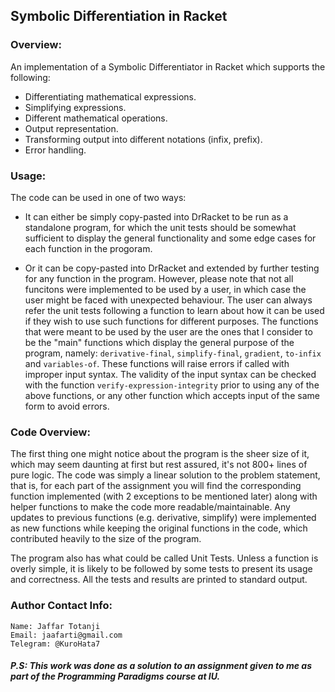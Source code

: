 ## Symbolic Differentiation in Racket

### Overview: 

An implementation of a Symbolic Differentiator in Racket which supports the following:

- Differentiating mathematical expressions.
- Simplifying expressions.
- Different mathematical operations.
- Output representation.
- Transforming output into different notations (infix, prefix).
- Error handling.

### Usage:

The code can be used in one of two ways:

- It can either be simply copy-pasted into DrRacket to be run as a standalone program, for which the unit tests should be somewhat sufficient to display the general functionality and some edge cases for each function in the progoram.

- Or it can be copy-pasted into DrRacket and extended by further testing for any function in the program. However, please note that not all funcitons were implemented to be used by a user, in which case the user might be faced with unexpected behaviour. The user can always refer the unit tests following a function to learn about how it can be used if they wish to use such functions for different purposes. The functions that were meant to be used by the user are the ones that I consider to be the "main" functions which display the general purpose of the program, namely: `derivative-final`, `simplify-final`, `gradient`, `to-infix` and `variables-of`. These functions will raise errors if called with improper input syntax. The validity of the input syntax can be checked with the function `verify-expression-integrity` prior to using any of the above functions, or any other function which accepts input of the same form to avoid errors.

### Code Overview: 

The first thing one might notice about the program is the sheer size of it, which may seem daunting at first but rest assured, it's not 800+ lines of pure logic. The code was simply a linear solution to the problem statement, that is, for each part of the assignment you will find the corresponding function implemented (with 2 exceptions to be mentioned later) along with helper functions to make the code more readable/maintainable. Any updates to previous functions (e.g. derivative, simplify) were implemented as new functions while keeping the original functions in the code, which contributed heavily to the size of the program. 

The program also has what could be called Unit Tests. Unless a function is overly simple, it is likely to be followed by some tests to present its usage and correctness. All the tests and results are printed to standard output.

### Author Contact Info:
    Name: Jaffar Totanji
    Email: jaafarti@gmail.com
    Telegram: @KuroHata7


##### P.S: This work was done as a solution to an assignment given to me as part of the Programming Paradigms course at IU.

